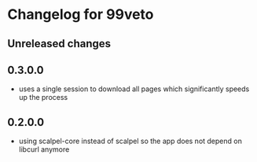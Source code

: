 # Changelog for 99veto

## Unreleased changes

## 0.3.0.0
* uses a single session to download all pages which significantly speeds up the
  process

## 0.2.0.0
* using scalpel-core instead of scalpel so the app does not depend on libcurl
  anymore
